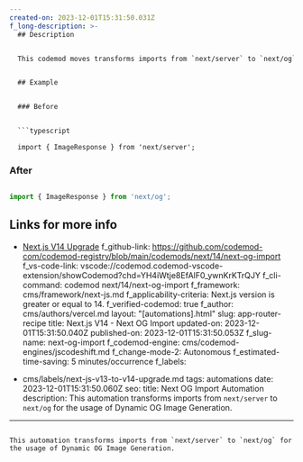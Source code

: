 ```yaml
---
created-on: 2023-12-01T15:31:50.031Z
f_long-description: >-
  ## Description


  This codemod moves transforms imports from `next/server` to `next/og` for usage of [Dynamic OG Image Generation](https://nextjs.org/docs/app/building-your-application/optimizing/metadata#dynamic-image-generation).


  ## Example


  ### Before


  ```typescript

  import { ImageResponse } from 'next/server';

  ```


  ### After


  ```typescript

  import { ImageResponse } from 'next/og';

  ```


  ## Links for more info


  * [Next.js V14 Upgrade](https://nextjs.org/docs/pages/building-your-application/upgrading/version-14)
f_github-link: https://github.com/codemod-com/codemod-registry/blob/main/codemods/next/14/next-og-import
f_vs-code-link: vscode://codemod.codemod-vscode-extension/showCodemod?chd=YH4iWtje8EfAlF0_ywnKrKTrQJY
f_cli-command: codemod next/14/next-og-import
f_framework: cms/framework/next-js.md
f_applicability-criteria: Next.js version is greater or equal to 14.
f_verified-codemod: true
f_author: cms/authors/vercel.md
layout: "[automations].html"
slug: app-router-recipe
title: Next.js V14 - Next OG Import
updated-on: 2023-12-01T15:31:50.040Z
published-on: 2023-12-01T15:31:50.053Z
f_slug-name: next-og-import
f_codemod-engine: cms/codemod-engines/jscodeshift.md
f_change-mode-2: Autonomous
f_estimated-time-saving: 5 minutes/occurrence
f_labels:
  - cms/labels/next-js-v13-to-v14-upgrade.md
tags: automations
date: 2023-12-01T15:31:50.060Z
seo:
  title: Next OG Import Automation
  description: This automation transforms imports from `next/server` to `next/og`
    for the usage of Dynamic OG Image Generation.
---
```

This automation transforms imports from `next/server` to `next/og` for the usage of Dynamic OG Image Generation.